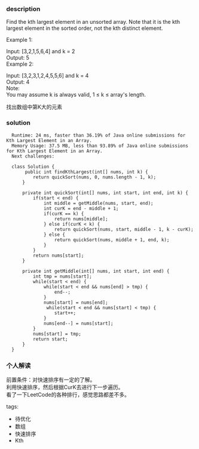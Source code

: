 ### description    
  Find the kth largest element in an unsorted array. Note that it is the kth largest element in the sorted order, not the kth distinct element.  
    
  Example 1:  
    
  Input: [3,2,1,5,6,4] and k = 2  
  Output: 5  
  Example 2:  
    
  Input: [3,2,3,1,2,4,5,5,6] and k = 4  
  Output: 4  
  Note:   
  You may assume k is always valid, 1 ≤ k ≤ array's length.  
    
  找出数组中第K大的元素  
### solution    
```    
  Runtime: 24 ms, faster than 36.19% of Java online submissions for Kth Largest Element in an Array.  
  Memory Usage: 37.5 MB, less than 93.89% of Java online submissions for Kth Largest Element in an Array.  
  Next challenges:  
    
  class Solution {  
       public int findKthLargest(int[] nums, int k) {  
          return quickSort(nums, 0, nums.length - 1, k);  
      }  
    
      private int quickSort(int[] nums, int start, int end, int k) {  
          if(start < end) {  
              int middle = getMiddle(nums, start, end);  
              int curK = end - middle + 1;  
              if(curK == k) {  
                  return nums[middle];  
              } else if(curK < k) {  
                  return quickSort(nums, start, middle - 1, k - curK);  
              } else {  
                  return quickSort(nums, middle + 1, end, k);  
              }  
          }  
          return nums[start];  
      }  
    
      private int getMiddle(int[] nums, int start, int end) {  
          int tmp = nums[start];  
          while(start < end) {  
              while(start < end && nums[end] > tmp) {  
                  end--;  
              }  
              nums[start] = nums[end];  
               while(start < end && nums[start] < tmp) {  
                  start++;  
              }  
              nums[end--] = nums[start];  
          }  
          nums[start] = tmp;  
          return start;  
      }  
  }  
```    
    
### 个人解读    
  前置条件：对快速排序有一定的了解。  
  利用快速排序，然后根据CurK去进行下一步遍历。  
  看了一下LeetCode的各种排行，感觉思路都差不多。  
    
    
tags:    
  -  待优化  
  -  数组  
  -  快速排序  
  -  Kth  
